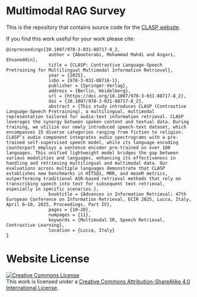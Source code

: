 # Multimodal RAG Survey

This is the repository that contains source code for the [CLASP website](https://clasp1.github.io/).

If you find this work useful for your work please cite:
```
@inproceedings{10.1007/978-3-031-88717-8_2,
                author = {Abootorabi, Mohammad Mahdi and Asgari, Ehsaneddin},
                title = {CLASP: Contrastive Language-Speech Pretraining for Multilingual Multimodal Information Retrieval},
                year = {2025},
                isbn = {978-3-031-88716-1},
                publisher = {Springer-Verlag},
                address = {Berlin, Heidelberg},
                url = {https://doi.org/10.1007/978-3-031-88717-8_2},
                doi = {10.1007/978-3-031-88717-8_2},
                abstract = {This study introduces CLASP (Contrastive Language-Speech Pretraining), a multilingual, multimodal representation tailored for audio-text information retrieval. CLASP leverages the synergy between spoken content and textual data. During training, we utilize our newly introduced speech-text dataset, which encompasses 15 diverse categories ranging from fiction to religion. CLASP’s audio component integrates audio spectrograms with a pre-trained self-supervised speech model, while its language encoding counterpart employs a sentence encoder pre-trained on over 100 languages. This unified lightweight model bridges the gap between various modalities and languages, enhancing its effectiveness in handling and retrieving multilingual and multimodal data. Our evaluations across multiple languages demonstrate that CLASP establishes new benchmarks in HITS@1, MRR, and meanR metrics, outperforming traditional ASR-based retrieval methods that rely on transcribing speech into text for subsequent text retrieval, especially in specific scenarios.},
                booktitle = {Advances in Information Retrieval: 47th European Conference on Information Retrieval, ECIR 2025, Lucca, Italy, April 6–10, 2025, Proceedings, Part IV},
                pages = {10–20},
                numpages = {11},
                keywords = {Multimodal IR, Speech Retrieval, Contrastive Learning},
                location = {Lucca, Italy}
}
```

# Website License
<a rel="license" href="http://creativecommons.org/licenses/by-sa/4.0/"><img alt="Creative Commons License" style="border-width:0" src="https://i.creativecommons.org/l/by-sa/4.0/88x31.png" /></a><br />This work is licensed under a <a rel="license" href="http://creativecommons.org/licenses/by-sa/4.0/">Creative Commons Attribution-ShareAlike 4.0 International License</a>.
